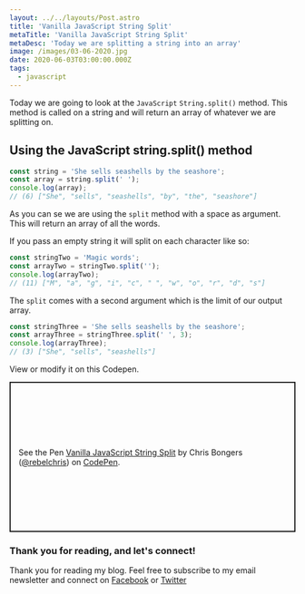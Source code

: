 ```yaml
---
layout: ../../layouts/Post.astro
title: 'Vanilla JavaScript String Split'
metaTitle: 'Vanilla JavaScript String Split'
metaDesc: 'Today we are splitting a string into an array'
image: /images/03-06-2020.jpg
date: 2020-06-03T03:00:00.000Z
tags:
  - javascript
---
```


Today we are going to look at the `JavaScript` `String.split()` method.
This method is called on a string and will return an array of whatever we are splitting on.

## Using the JavaScript string.split() method

```js
const string = 'She sells seashells by the seashore';
const array = string.split(' ');
console.log(array);
// (6) ["She", "sells", "seashells", "by", "the", "seashore"]
```

As you can se we are using the `split` method with a space as argument. This will return an array of all the words.

If you pass an empty string it will split on each character like so:

```js
const stringTwo = 'Magic words';
const arrayTwo = stringTwo.split('');
console.log(arrayTwo);
// (11) ["M", "a", "g", "i", "c", " ", "w", "o", "r", "d", "s"]
```

The `split` comes with a second argument which is the limit of our output array.

```js
const stringThree = 'She sells seashells by the seashore';
const arrayThree = stringThree.split(' ', 3);
console.log(arrayThree);
// (3) ["She", "sells", "seashells"]
```

View or modify it on this Codepen.

<p class="codepen" data-height="265" data-theme-id="dark" data-default-tab="js,result" data-user="rebelchris" data-slug-hash="qBbWLrB" style="height: 265px; box-sizing: border-box; display: flex; align-items: center; justify-content: center; border: 2px solid; margin: 1em 0; padding: 1em;" data-pen-title="Vanilla JavaScript String Split">
  <span>See the Pen <a href="https://codepen.io/rebelchris/pen/qBbWLrB">
  Vanilla JavaScript String Split</a> by Chris Bongers (<a href="https://codepen.io/rebelchris">@rebelchris</a>)
  on <a href="https://codepen.io">CodePen</a>.</span>
</p>
<script async src="https://static.codepen.io/assets/embed/ei.js"></script>

### Thank you for reading, and let's connect!

Thank you for reading my blog. Feel free to subscribe to my email newsletter and connect on [Facebook](https://www.facebook.com/DailyDevTipsBlog) or [Twitter](https://twitter.com/DailyDevTips1)
